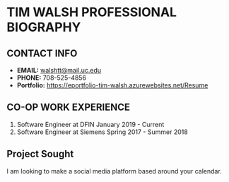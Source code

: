 # TIM WALSH PROFESSIONAL BIOGRAPHY

## CONTACT INFO
* **EMAIL:** walshtt@mail.uc.edu
* **PHONE:** 708-525-4856
* **Portfolio:** https://eportfolio-tim-walsh.azurewebsites.net/Resume

## CO-OP WORK EXPERIENCE 
1. Software Engineer at DFIN January 2019 - Current
2. Software Engineer at Siemens Spring 2017 - Summer 2018

## Project Sought
I am looking to make a social media platform based around your calendar.
